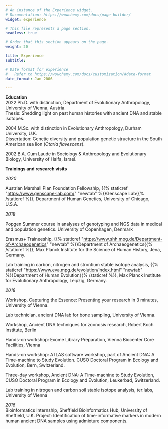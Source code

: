 ```yaml
---
# An instance of the Experience widget.
# Documentation: https://wowchemy.com/docs/page-builder/
widget: experience

# This file represents a page section.
headless: true

# Order that this section appears on the page.
weight: 20

title: Experience
subtitle:

# Date format for experience
#   Refer to https://wowchemy.com/docs/customization/#date-format
date_format: Jan 2006

---
```


**Education**  
2022 Ph.D. with distinction, Department of Evolutionary Anthropology, University of Vienna, Austria.  
Thesis: Shedding light on past human histories with ancient DNA and stable isotopes.

2004 M.Sc. with distinction in Evolutionary Anthropology, Durham University, U.K.  
Dissertation: Genetic diversity and population genetic structure in the South American sea lion (*Otaria flavescens*).

2002 B.A. Cum Laude in Sociology & Anthropology and Evolutionary Biology, University of Haifa, Israel.

**Trainings and research visits**

*2020*

Austrian Marshall Plan Foundation Fellowship, {{% staticref "https://www.genscape-lab.com/" "newtab" %}}Genscape Lab{{% /staticref %}}, Department of Human Genetics, University of Chicago, U.S.A. 

*2019* 

Popgen Summer course in analyses of genotyping and NGS data in medical and population genetics. University of Copenhagen, Denmark  

Erasmus+ Traineeship, {{% staticref "https://www.shh.mpg.de/Department-of-Archaeogenetics" "newtab" %}}Department of Archaeogenetics{{% /staticref %}}, Max Planck Institute for the Science of Human History, Jena, Germany. 

Lab training in carbon, nitrogen and strontium stable isotope analysis, {{% staticref "https://www.eva.mpg.de/evolution/index.html" "newtab" %}}Department of Human Evolution{{% /staticref %}}, Max Planck Institute for Evolutionary Anthropology, Leipzig, Germany.  


*2018*  

Workshop, Capturing the Essence: Presenting your research in 3 minutes, University of Vienna.

Lab technician, ancient DNA lab for bone sampling, University of Vienna. 

Workshop, Ancient DNA techniques for zoonosis research, Robert Koch Institute, Berlin

Hands-on workshop: Exome Library Preparation, Vienna Biocenter Core Facilities, Vienna

Hands-on workshop: ATLAS software workshop, part of Ancient DNA: A Time-machine to Study Evolution. CUSO Doctoral Program in Ecology and Evolution, Bern, Switzerland.

Three-day workshop, Ancient DNA: A Time-machine to Study Evolution, CUSO Doctoral Program in Ecology and Evolution, Leukerbad, Switzerland.

Lab training in nitrogen and carbon soil stable isotope analysis, ter:labs, University of Vienna

*2016*  
Bioinformatics Internship, Sheffield Bioinformatics Hub, University of Sheffield, U.K.
Project: Identification of time-informative markers in modern human ancient DNA samples using admixture components.
